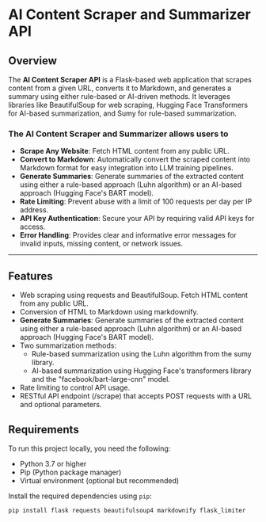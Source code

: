 # AI Content Scraper and Summarizer API

## Overview

The **AI Content Scraper API** is a Flask-based web application that scrapes content from a given URL, converts it to Markdown, and generates a summary using either rule-based or AI-driven methods. It leverages libraries like BeautifulSoup for web scraping, Hugging Face Transformers for AI-based summarization, and Sumy for rule-based summarization.

### The AI Content Scraper and Summarizer allows users to

- **Scrape Any Website**: Fetch HTML content from any public URL.
- **Convert to Markdown**: Automatically convert the scraped content into Markdown format for easy integration into LLM training pipelines.
- **Generate Summaries**: Generate summaries of the extracted content using either a rule-based approach (Luhn algorithm) or an AI-based approach (Hugging Face's BART model).
- **Rate Limiting**: Prevent abuse with a limit of 100 requests per day per IP address.
- **API Key Authentication**: Secure your API by requiring valid API keys for access.
- **Error Handling**: Provides clear and informative error messages for invalid inputs, missing content, or network issues.

---

## Features

- Web scraping using requests and BeautifulSoup. Fetch HTML content from any public URL.
- Conversion of HTML to Markdown using markdownify.
- **Generate Summaries**: Generate summaries of the extracted content using either a rule-based approach (Luhn algorithm) or an AI-based approach (Hugging Face's BART model).
- Two summarization methods:
    - Rule-based summarization using the Luhn algorithm from the sumy   library.
    - AI-based summarization using Hugging Face's transformers library and the "facebook/bart-large-cnn" model.
- Rate limiting to control API usage.
- RESTful API endpoint (/scrape) that accepts POST requests with a URL and optional parameters.

## Requirements

To run this project locally, you need the following:

- Python 3.7 or higher
- Pip (Python package manager)
- Virtual environment (optional but recommended)

Install the required dependencies using `pip`:

```bash
pip install flask requests beautifulsoup4 markdownify flask_limiter
